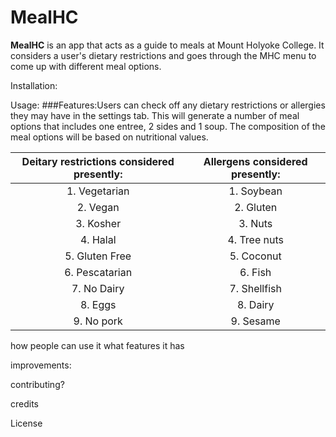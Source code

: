# MealHC




**MealHC** is an app that acts as a guide to meals at Mount Holyoke College. It considers a user's dietary restrictions and goes through the MHC menu to come up with different meal options.  

Installation:

Usage: 
###Features:Users can check off any dietary restrictions or allergies they may have in the settings tab. This will generate a number of meal options that includes one entree, 2 sides and 1 soup. The composition of the meal options will be based on nutritional values.

Deitary restrictions considered presently: | Allergens considered presently:
:-----:|:-----:
1. Vegetarian | 1. Soybean
2. Vegan | 2. Gluten
3. Kosher | 3. Nuts
4. Halal | 4. Tree nuts
5. Gluten Free | 5. Coconut
6. Pescatarian | 6. Fish
7. No Dairy | 7. Shellfish
8. Eggs | 8. Dairy
9. No pork | 9. Sesame





how people can use it
        what features it has

improvements:

contributing?

credits

License



